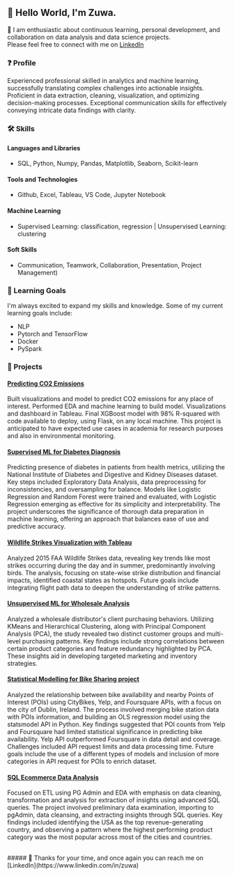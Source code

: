 <!-- ### Hi there 👋 -->

## 👋 Hello World, I'm Zuwa.

🤝 I am enthusiastic about continuous learning, personal development, and collaboration on data analysis and data science projects.<br> 
Please feel free to connect with me on [LinkedIn](https://www.linkedin.com/in/zuwa)

### ❓ Profile
Experienced professional skilled in analytics and machine learning, successfully translating complex challenges into actionable insights. Proficient in data extraction, cleaning, visualization, and optimizing decision-making processes. Exceptional communication skills for effectively conveying intricate data findings with clarity.

### 🛠️ Skills

#### Languages and Libraries
- SQL, Python, Numpy, Pandas, Matplotlib, Seaborn, Scikit-learn
#### Tools and Technologies 
- Github, Excel, Tableau, VS Code, Jupyter Notebook
#### Machine Learning 
- Supervised Learning: classification, regression | Unsupervised Learning: clustering
#### Soft Skills 
- Communication, Teamwork, Collaboration, Presentation, Project Management)

### 🌱 Learning Goals

I'm always excited to expand my skills and knowledge. Some of my current learning goals include:

- NLP
- Pytorch and TensorFlow
- Docker
- PySpark

### 🔭 Projects

#### [Predicting CO2 Emissions](https://github.com/zuwa-oj/CO2-emissions-ML-project) 
   Built visualizations and model to predict CO2 emissions for any place of interest. Performed EDA and machine learning to build model. Visualizations and dashboard in Tableau. Final XGBoost model with 98% R-squared with code available to deploy, using Flask, on any local machine. This project is anticipated to have expected use cases in academia for research purposes and also in environmental monitoring.

#### [Supervised ML for Diabetes Diagnosis](https://github.com/zuwa-oj/lhl-ml-supervised-learning)
   Predicting presence of diabetes in patients from health metrics, utilizing the National Institute of Diabetes and Digestive and Kidney Diseases dataset. Key steps included Exploratory Data Analysis, data preprocessing for inconsistencies, and oversampling for balance. Models like Logistic Regression and Random Forest were trained and evaluated, with Logistic Regression emerging as effective for its simplicity and interpretability. The project underscores the significance of thorough data preparation in machine learning, offering an approach that balances ease of use and predictive accuracy.

#### [Wildlife Strikes Visualization with Tableau](https://github.com/zuwa-oj/lhl-tableau-project)
   Analyzed 2015 FAA Wildlife Strikes data, revealing key trends like most strikes occurring during the day and in summer, predominantly involving birds. The analysis, focusing on state-wise strike distribution and financial impacts, identified coastal states as hotspots. Future goals include integrating flight path data to deepen the understanding of strike patterns.

#### [Unsupervised ML for Wholesale Analysis](https://github.com/zuwa-oj/lhl-ml-unsupervised-learning) 
   Analyzed a wholesale distributor's client purchasing behaviors. Utilizing KMeans and Hierarchical Clustering, along with Principal Component Analysis (PCA), the study revealed two distinct customer groups and multi-level purchasing patterns. Key findings include strong correlations between certain product categories and feature redundancy highlighted by PCA. These insights aid in developing targeted marketing and inventory strategies.

#### [Statistical Modelling for Bike Sharing project](https://github.com/zuwa-oj/lhl-statistical-modelling-project)
   Analyzed the relationship between bike availability and nearby Points of Interest (POIs) using CityBikes, Yelp, and Foursquare APIs, with a focus on the city of Dublin, Ireland. The process involved merging bike station data with POIs information, and building an OLS regression model using the statsmodel API in Python. Key findings suggested that POI counts from Yelp and Foursquare had limited statistical significance in predicting bike availability. Yelp API outperformed Foursquare in data detail and coverage. Challenges included API request limits and data processing time. Future goals include the use of a different types of models and inclusion of more categories in API request for POIs to enrich dataset.

#### [SQL Ecommerce Data Analysis](https://github.com/zuwa-oj/lhl-sql-project) 
   Focused on ETL using PG Admin and EDA with emphasis on data cleaning, transformation and analysis for extraction of insights using advanced SQL queries. The project involved preliminary data examination, importing to pgAdmin, data cleansing, and extracting insights through SQL queries. Key findings included identifying the USA as the top revenue-generating country, and observing a pattern where the highest performing product category was the most popular across most of the cities and countries.

<br>    
##### 🚀 Thanks for your time, and once again you can reach me on [LinkedIn](https://www.linkedin.com/in/zuwa)


<!--
**zuwa-oj/zuwa-oj** is a ✨ _special_ ✨ repository because its `README.md` (this file) appears on your GitHub profile.

Here are some ideas to get you started:

- 🔭 I’m currently working on ...
- 🌱 I’m currently learning ...
- 👯 I’m looking to collaborate on ...
- 🤔 I’m looking for help with ...
- 💬 Ask me about ...
- 📫 How to reach me: ...
- 😄 Pronouns: ...
- ⚡ Fun fact: ...
-->
